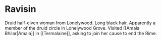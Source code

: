 # Ravisin
Druid half-elven woman from Lonelywood. Long black hair. Apparently a member of the druid circle in Lonelywood Grove. Visited [[Amala Bhilar|Amala]] in [[Termalaine]], asking to join her cause to end the Rime.